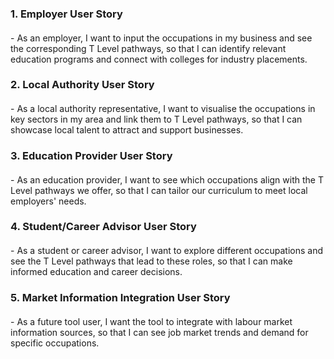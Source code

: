 <h3><b>1. Employer User Story</b></h3>
   <h4><span style="font-weight:lighter">- As an employer, I want to input the occupations in my business and see the corresponding T Level pathways, so that I can identify relevant education programs and connect with colleges for industry placements.</span></h4>

<h3><b>2. Local Authority User Story</b></h3>
   <h4><span style="font-weight:lighter">- As a local authority representative, I want to visualise the occupations in key sectors in my area and link them to T Level pathways, so that I can showcase local talent to attract and support businesses.</span></h4>


<h3><b>3. Education Provider User Story</b></h3>
   <h4><span style="font-weight:lighter">- As an education provider, I want to see which occupations align with the T Level pathways we offer, so that I can tailor our curriculum to meet local employers' needs.</span></h4>


<h3><b>4. Student/Career Advisor User Story</b></h3>
   <h4><span style="font-weight:lighter">- As a student or career advisor, I want to explore different occupations and see the T Level pathways that lead to these roles, so that I can make informed education and career decisions.</span></h4>


<h3><b>5. Market Information Integration User Story</b></h3> 
  <h4><span style="font-weight:lighter">- As a future tool user, I want the tool to integrate with labour market information sources, so that I can see job market trends and demand for specific occupations.</span></h4>